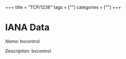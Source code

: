 +++
title = "TCP/1236"
tags = [""]
categories = [""]
+++

# IANA Data

_Name:_ bvcontrol

_Description:_ bvcontrol

